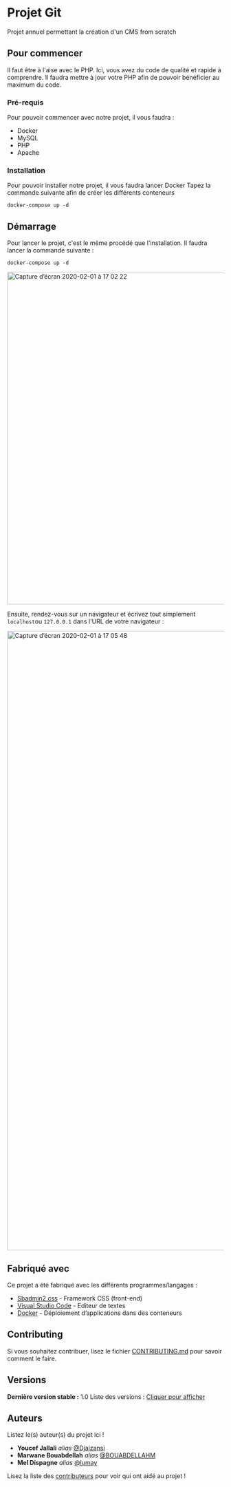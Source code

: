 # Projet Git

Projet annuel permettant la création d'un CMS from scratch 

## Pour commencer

Il faut être à l'aise avec le PHP. Ici, vous avez du code de qualité et rapide à comprendre.
Il faudra mettre à jour votre PHP afin de pouvoir bénéficier au maximum du code.

### Pré-requis

Pour pouvoir commencer avec notre projet, il vous faudra : 

- Docker
- MySQL
- PHP
- Apache

### Installation

Pour pouvoir installer notre projet, il vous faudra lancer Docker
Tapez la commande suivante afin de créer les différents conteneurs

```docker
docker-compose up -d
```

## Démarrage

Pour lancer le projet, c'est le même procédé que l'installation.
Il faudra lancer la commande suivante : 

```docker
docker-compose up -d
```
<img width="773" alt="Capture d’écran 2020-02-01 à 17 02 22" src="https://user-images.githubusercontent.com/52085560/73595109-ee6ced80-4514-11ea-96fa-2ca7bd52f300.png">

Ensuite, rendez-vous sur un navigateur et écrivez tout simplement ``localhost``ou ``127.0.0.1`` dans l'URL de votre navigateur :

<img width="1440" alt="Capture d’écran 2020-02-01 à 17 05 48" src="https://user-images.githubusercontent.com/52085560/73595128-1f4d2280-4515-11ea-85f2-2a37ab5192e5.png">

## Fabriqué avec

Ce projet a été fabriqué avec les différents programmes/langages : 

* [Sbadmin2.css](https://startbootstrap.com/themes/sb-admin-2/) - Framework CSS (front-end)
* [Visual Studio Code](https://code.visualstudio.com) - Editeur de textes
* [Docker](https://docs.docker.com/docker-for-mac/install/) - Déploiement d’applications dans des conteneurs

## Contributing

Si vous souhaitez contribuer, lisez le fichier [CONTRIBUTING.md](https://github.com/Djaizansi/git_projet/blob/master/CONTRIBUTING.md) pour savoir comment le faire.

## Versions
**Dernière version stable :** 1.0
Liste des versions : [Cliquer pour afficher](https://github.com/Djaizansi/git_projet/tags)

## Auteurs
Listez le(s) auteur(s) du projet ici !
* **Youcef Jallali** _alias_ [@Djaizansi](https://github.com/Djaizansi)
* **Marwane Bouabdellah** _alias_ [@BOUABDELLAHM](https://github.com/BOUABDELLAHM)
* **Mel Dispagne** _alias_ [@lumay](https://github.com/lumay)

Lisez la liste des [contributeurs](https://github.com/Djaizansi/git_projet/blob/master/CONTRIBUTORS.md) pour voir qui ont aidé au projet !
